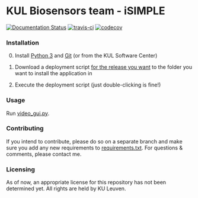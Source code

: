 # KUL Biosensors team - iSIMPLE
[![Documentation Status](https://readthedocs.org/projects/isimple/badge/?version=latest)](https://isimple.readthedocs.io/en/latest/?badge=latest)
[![travis-ci](https://travis-ci.org/ybnd/isimple.svg?branch=master)](https://travis-ci.org/ybnd/isimple)
[![codecov](https://codecov.io/gh/ybnd/isimple/branch/develop/graph/badge.svg)](https://codecov.io/gh/ybnd/isimple)



### Installation  
 
0. Install [Python 3](https://www.python.org/downloads/) and [Git](https://git-scm.com/downloads) (or from the KUL Software Center)

1. Download a deployment script [for the release you want](https://github.com/ybnd/isimple/releases) to the folder you want to install the application in

2. Execute the deployment script (just double-clicking is fine!)

### Usage

Run [video_gui.py](video_gui.py).

### Contributing

If you intend to contribute, please do so on a separate branch and make sure you add any new requirements to [requirements.txt](requirements.txt).
For questions & comments, please contact me.

### Licensing

As of now, an appropriate license for this repository has not been determined yet. All rights are held by KU Leuven.
